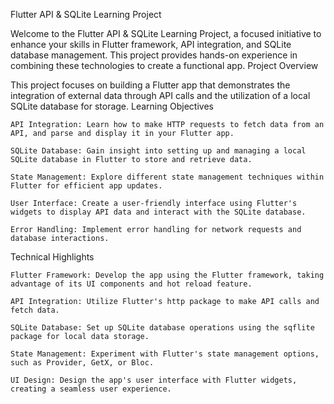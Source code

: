 Flutter API & SQLite Learning Project

Welcome to the Flutter API & SQLite Learning Project, a focused initiative to enhance your skills in Flutter framework, API integration, and SQLite database management. This project provides hands-on experience in combining these technologies to create a functional app.
Project Overview

This project focuses on building a Flutter app that demonstrates the integration of external data through API calls and the utilization of a local SQLite database for storage.
Learning Objectives

    API Integration: Learn how to make HTTP requests to fetch data from an API, and parse and display it in your Flutter app.

    SQLite Database: Gain insight into setting up and managing a local SQLite database in Flutter to store and retrieve data.

    State Management: Explore different state management techniques within Flutter for efficient app updates.

    User Interface: Create a user-friendly interface using Flutter's widgets to display API data and interact with the SQLite database.

    Error Handling: Implement error handling for network requests and database interactions.

Technical Highlights

    Flutter Framework: Develop the app using the Flutter framework, taking advantage of its UI components and hot reload feature.

    API Integration: Utilize Flutter's http package to make API calls and fetch data.

    SQLite Database: Set up SQLite database operations using the sqflite package for local data storage.

    State Management: Experiment with Flutter's state management options, such as Provider, GetX, or Bloc.

    UI Design: Design the app's user interface with Flutter widgets, creating a seamless user experience.

